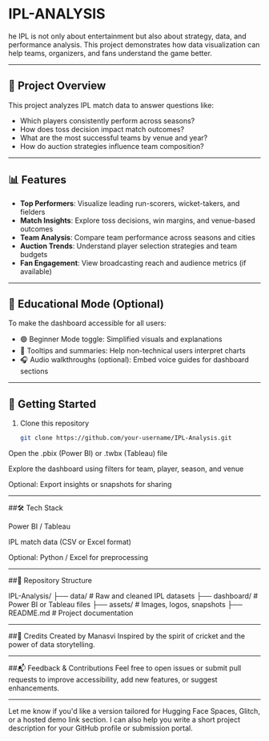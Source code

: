 # IPL-ANALYSIS
he IPL is not only about entertainment but also about strategy, data, and performance analysis. This project demonstrates how data visualization can help teams, organizers, and fans understand the game better.

---

## 📌 Project Overview

This project analyzes IPL match data to answer questions like:
- Which players consistently perform across seasons?
- How does toss decision impact match outcomes?
- What are the most successful teams by venue and year?
- How do auction strategies influence team composition?

---

## 📊 Features

- **Top Performers**: Visualize leading run-scorers, wicket-takers, and fielders  
- **Match Insights**: Explore toss decisions, win margins, and venue-based outcomes  
- **Team Analysis**: Compare team performance across seasons and cities  
- **Auction Trends**: Understand player selection strategies and team budgets  
- **Fan Engagement**: View broadcasting reach and audience metrics (if available)

---

## 🧠 Educational Mode (Optional)

To make the dashboard accessible for all users:
- 🟢 Beginner Mode toggle: Simplified visuals and explanations  
- 📘 Tooltips and summaries: Help non-technical users interpret charts  
- 🎧 Audio walkthroughs (optional): Embed voice guides for dashboard sections  

---

## 🚀 Getting Started

1. Clone this repository  
   ```bash
   git clone https://github.com/your-username/IPL-Analysis.git
   
Open the .pbix (Power BI) or .twbx (Tableau) file

Explore the dashboard using filters for team, player, season, and venue

Optional: Export insights or snapshots for sharing

---

##🛠️ Tech Stack

Power BI / Tableau

IPL match data (CSV or Excel format)

Optional: Python / Excel for preprocessing

---

##📁 Repository Structure

IPL-Analysis/
├── data/               # Raw and cleaned IPL datasets
├── dashboard/          # Power BI or Tableau files
├── assets/             # Images, logos, snapshots
├── README.md           # Project documentation

---

##🌟 Credits
Created by Manasvi Inspired by the spirit of cricket and the power of data storytelling.

---

##📬 Feedback & Contributions
Feel free to open issues or submit pull requests to improve accessibility, add new features, or suggest enhancements.


---

Let me know if you'd like a version tailored for Hugging Face Spaces, Glitch, or a hosted demo link section. I can also help you write a short project description for your GitHub profile or submission portal.
